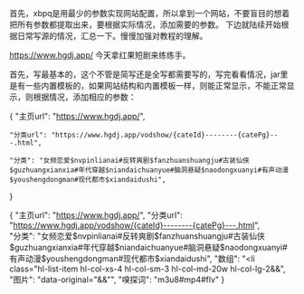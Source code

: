 首先，xbpq是用最少的参数实现网站配置，所以拿到一个网站，不要盲目的想着把所有参数都提取出来，要根据实际情况，添加需要的参数。
下边就陆续开始根据日常写源的情况，汇总一下。慢慢加强对教程的理解。

https://www.hgdj.app/  今天拿红果短剧来练练手。

首先，写最基本的，这个不管是简写还是全写都需要写的，写完看看情况，jar里是有一些内置模板的，如果网站结构和内置模板一样，则能正常显示，不能正常显示，则根据情况，添加相应的参数：

{
    "主页url": "https://www.hgdj.app/",
    
    "分类url": "https://www.hgdj.app/vodshow/{cateId}--------{catePg}---.html",	
    
    "分类": "女频恋爱$nvpinlianai#反转爽剧$fanzhuanshuangju#古装仙侠$guzhuangxianxia#年代穿越$niandaichuanyue#脑洞悬疑$naodongxuanyi#有声动漫$youshengdongman#现代都市$xiandaidushi",
  }
  
{
    "主页url": "https://www.hgdj.app/",
    "分类url": "https://www.hgdj.app/vodshow/{cateId}--------{catePg}---.html",	
    "分类": "女频恋爱$nvpinlianai#反转爽剧$fanzhuanshuangju#古装仙侠$guzhuangxianxia#年代穿越$niandaichuanyue#脑洞悬疑$naodongxuanyi#有声动漫$youshengdongman#现代都市$xiandaidushi",
    "数组": "<li class=\"hl-list-item hl-col-xs-4 hl-col-sm-3 hl-col-md-20w hl-col-lg-2&&</li>",
    "图片": "data-original=\"&&\"",
    "嗅探词": "m3u8#mp4#flv"
  }
